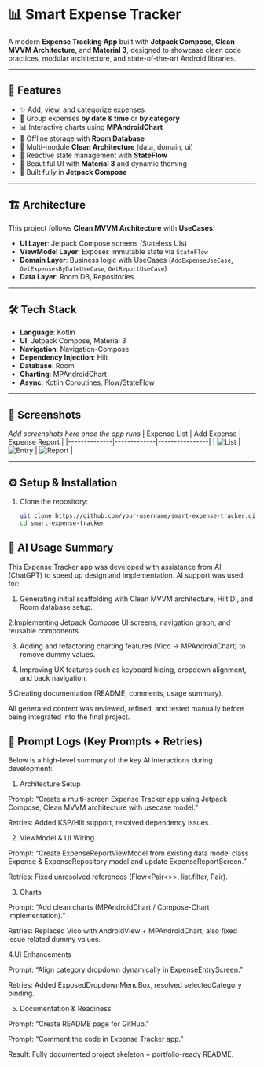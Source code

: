 # 📊 Smart Expense Tracker

A modern **Expense Tracking App** built with **Jetpack Compose**, **Clean MVVM Architecture**, and **Material 3**, designed to showcase clean code practices, modular architecture, and state-of-the-art Android libraries.

---

## 🚀 Features

- ✨ Add, view, and categorize expenses
- 📅 Group expenses **by date & time** or **by category**
- 📊 Interactive charts using **MPAndroidChart**
- 💾 Offline storage with **Room Database**
- 🧩 Multi-module **Clean Architecture** (data, domain, ui)
- 🔄 Reactive state management with **StateFlow**
- 🎨 Beautiful UI with **Material 3** and dynamic theming
- 📱 Built fully in **Jetpack Compose**

---

## 🏗️ Architecture

This project follows **Clean MVVM Architecture** with **UseCases**:


- **UI Layer**: Jetpack Compose screens (Stateless UIs)
- **ViewModel Layer**: Exposes immutable state via `StateFlow`
- **Domain Layer**: Business logic with UseCases (`AddExpenseUseCase`, `GetExpensesByDateUseCase`, `GetReportUseCase`)
- **Data Layer**: Room DB, Repositories

---

## 🛠️ Tech Stack

- **Language**: Kotlin
- **UI**: Jetpack Compose, Material 3
- **Navigation**: Navigation-Compose
- **Dependency Injection**: Hilt
- **Database**: Room
- **Charting**: MPAndroidChart
- **Async**: Kotlin Coroutines, Flow/StateFlow

---

## 📸 Screenshots

_Add screenshots here once the app runs_
| Expense List | Add Expense | Expense Report |
|--------------|-------------|----------------|
| ![List](docs/add_expense.png) | ![Entry](docs/view_expense_category.png) | ![Report](docs/view_expense_chart.png) |

---

## ⚙️ Setup & Installation

1. Clone the repository:
   ```bash
   git clone https://github.com/your-username/smart-expense-tracker.git
   cd smart-expense-tracker

 ## 🤖 AI Usage Summary  
 This Expense Tracker app was developed with assistance from AI (ChatGPT) to speed up design and implementation. AI support was used for:

 1. Generating initial scaffolding with Clean MVVM architecture, Hilt DI, and Room database setup.

 2.Implementing Jetpack Compose UI screens, navigation graph, and reusable components.

 3. Adding and refactoring charting features (Vico → MPAndroidChart) to remove dummy values.

4. Improving UX features such as keyboard hiding, dropdown alignment, and back navigation.

5.Creating documentation (README, comments, usage summary).

All generated content was reviewed, refined, and tested manually before being integrated into the final project.

## 📑 Prompt Logs (Key Prompts + Retries)
Below is a high-level summary of the key AI interactions during development:

1. Architecture Setup

Prompt: “Create a multi-screen Expense Tracker app using Jetpack Compose, Clean MVVM architecture with usecase model.”

Retries: Added KSP/Hilt support, resolved dependency issues.

2. ViewModel & UI Wiring
   
Prompt: “Create ExpenseReportViewModel from existing data model class Expense & ExpenseRepository model and update ExpenseReportScreen.”

Retries: Fixed unresolved references (Flow<Pair<>>, list.filter, Pair).

3. Charts
   
Prompt: “Add clean charts (MPAndroidChart / Compose-Chart implementation).”

Retries: Replaced Vico with AndroidView + MPAndroidChart, also fixed issue related dummy values.

4.UI Enhancements

Prompt: “Align category dropdown dynamically in ExpenseEntryScreen.”

Retries: Added ExposedDropdownMenuBox, resolved selectedCategory binding.

5. Documentation & Readiness
   
Prompt: “Create README page for GitHub.”

Prompt: “Comment the code in Expense Tracker app.”

Result: Fully documented project skeleton + portfolio-ready README.

